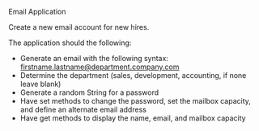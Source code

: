 Email Application

Create a new email account for new hires.

The application should the following:
- Generate an email with the following syntax: firstname.lastname@department.company.com
- Determine the department (sales, development, accounting, if none leave blank)
- Generate a random String for a password
- Have set methods to change the password, set the mailbox capacity, and define an alternate email address
- Have get methods to display the name, email, and mailbox capacity
